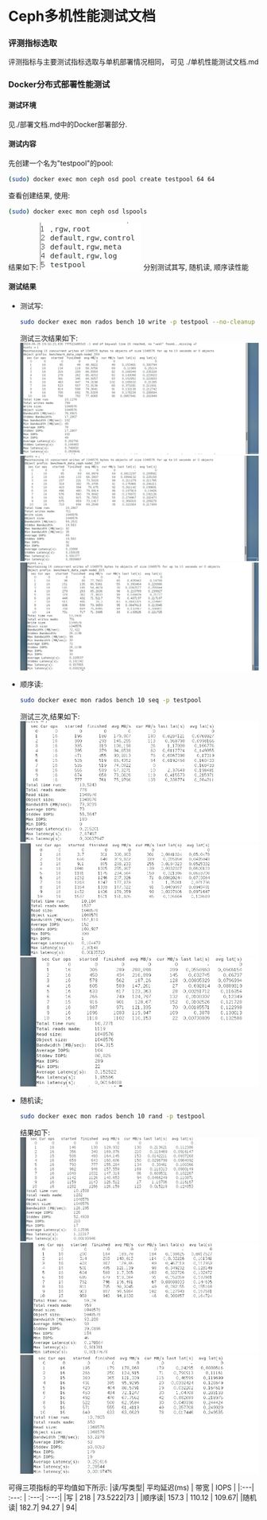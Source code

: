 # Ceph多机性能测试文档

### 评测指标选取

评测指标与主要测试指标选取与单机部署情况相同， 可见 ./单机性能测试文档.md

### Docker分布式部署性能测试

#### 测试环境
见./部署文档.md中的Docker部署部分.

#### 测试内容

先创建一个名为"testpool"的pool: 
```bash
(sudo) docker exec mon ceph osd pool create testpool 64 64
```
查看创建结果, 使用:
```bash
(sudo) docker exec mon ceph osd lspools
```
结果如下:
![image](./distributed-fig/docker_fig/cre_pool.png)
分别测试其写, 随机读, 顺序读性能

#### 测试结果
- 测试写:
    ```bash
    sudo docker exec mon rados bench 10 write -p testpool --no-cleanup -b 1M --no-cleanup
    ```
    测试三次结果如下:
    ![image](./distributed-fig/docker_fig/w1.png)
    ![image](./distributed-fig/docker_fig/w2.png)
    ![image](./distributed-fig/docker_fig/w3.png)

- 顺序读: 
  ```bash
  sudo docker exec mon rados bench 10 seq -p testpool
  ```
  测试三次,结果如下: 
    ![image](./distributed-fig/docker_fig/rs1.png)
    ![image](./distributed-fig/docker_fig/rs2.png)
    ![image](./distributed-fig/docker_fig/rs3.png)

- 随机读;
  ```bash
  sudo docker exec mon rados bench 10 rand -p testpool
  ```
  结果如下:
    ![image](./distributed-fig/docker_fig/rr1.png)
    ![image](./distributed-fig/docker_fig/rr2.png)
    ![image](./distributed-fig/docker_fig/rr3.png) 

可得三项指标的平均值如下所示:
|读/写类型| 平均延迟(ms) | 带宽 | IOPS |
|:---| :---: | :---:| :---:|
|写 | 218 | 73.5222|73 |
|顺序读| 157.3 | 110.12 | 109.67|
|随机读| 182.7| 94.27 | 94|